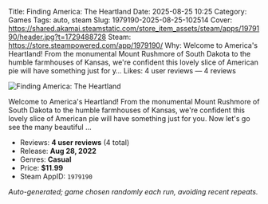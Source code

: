 Title: Finding America: The Heartland
Date: 2025-08-25 10:25
Category: Games
Tags: auto, steam
Slug: 1979190-2025-08-25-102514
Cover: https://shared.akamai.steamstatic.com/store_item_assets/steam/apps/1979190/header.jpg?t=1729488728
Steam: https://store.steampowered.com/app/1979190/
Why: Welcome to America's Heartland! From the monumental Mount Rushmore of South Dakota to the humble farmhouses of Kansas, we're confident this lovely slice of American pie will have something just for y…
Likes: 4 user reviews — 4 reviews

![Finding America: The Heartland](https://shared.akamai.steamstatic.com/store_item_assets/steam/apps/1979190/header.jpg?t=1729488728)

Welcome to America's Heartland! From the monumental Mount Rushmore of South Dakota to the humble farmhouses of Kansas, we're confident this lovely slice of American pie will have something just for you. Now let's go see the many beautiful …

- Reviews: **4 user reviews** (4 total)
- Release: **Aug 28, 2022**
- Genres: **Casual**
- Price: **$11.99**
- Steam AppID: `1979190`

*Auto-generated; game chosen randomly each run, avoiding recent repeats.*
